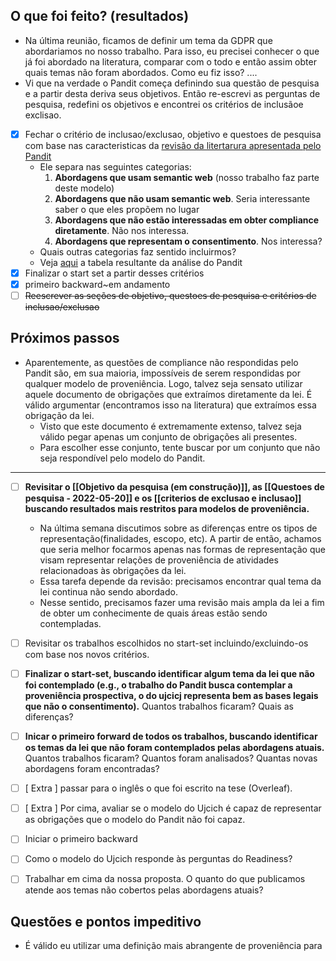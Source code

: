 ## O que foi feito? (resultados)
- Na última reunião, ficamos de definir um tema da GDPR que abordariamos no nosso trabalho. Para isso, eu precisei conhecer o que já foi abordado na literatura, comparar com o todo e então assim obter quais temas não foram abordados. Como eu fiz isso? ....
- Vi que na verdade o Pandit começa definindo sua questão de pesquisa e a partir desta deriva seus objetivos. Então re-escrevi as perguntas de pesquisa, redefini os objetivos e encontrei os critérios de inclusãoe exclisao.
- [x] Fechar o critério de inclusao/exclusao, objetivo e questoes de pesquisa com base nas caracteristicas da [revisão da litertarura apresentada pelo Pandit](http://www.tara.tcd.ie/bitstream/handle/2262/92446/PhD_Thesis_submitted_hardbound_print.pdf?sequence=3&isAllowed=y#page=87)
	- Ele separa nas seguintes categorias:
		1. **Abordagens que usam semantic web** (nosso trabalho faz parte deste modelo)
		2. **Abordagens que não usam semantic web**. Seria interessante saber o que eles propõem no lugar
		3. **Abordagens que não estão interessadas em obter compliance diretamente**. Não nos interessa.
		4. **Abordagens que representam o consentimento**. Nos interessa?
	- Quais outras categorias faz sentido incluirmos?
	- Veja [aqui](https://docs.google.com/spreadsheets/d/1ZbmOAhVDqnYzGJuBZfKh61C_GU9hDXZ8-Grfk16TAco/edit?usp=sharing) a tabela resultante da análise do Pandit
- [x] Finalizar o start set a partir desses critérios
- [x] primeiro backward~em andamento
- [ ] ~~Reescrever as seções de objetivo, questoes de pesquisa e critérios de inclusao/exclusao~~

## Próximos passos
- Aparentemente, as questões de compliance não respondidas pelo Pandit são, em sua maioria, impossíveis de serem respondidas por qualquer modelo de proveniência. Logo, talvez seja sensato utilizar aquele documento de obrigações que extraímos diretamente da lei. É válido argumentar (encontramos isso na literatura) que extraímos essa obrigação da lei.
	- Visto que este documento é extremamente extenso, talvez seja válido pegar apenas um conjunto de obrigações ali presentes.
	- Para escolher esse conjunto, tente buscar por um conjunto que não seja respondível pelo modelo do Pandit.

----
- [ ] **Revisitar o [[Objetivo da pesquisa (em construção)]], as  [[Questoes de pesquisa - 2022-05-20]] e os [[criterios de exclusao e inclusao]] buscando resultados mais restritos para modelos de proveniência.**
	- Na última semana discutimos sobre as diferenças entre os tipos de representação(finalidades, escopo, etc). A partir de então, achamos que seria melhor focarmos apenas nas formas de representação que visam representar relações de proveniência de atividades relacionadoas às obrigações da lei.
	- Essa tarefa depende da revisão: precisamos encontrar qual tema da lei continua não sendo abordado.
	- Nesse sentido, precisamos fazer uma revisão mais ampla da lei a fim de obter um conhecimente de quais áreas estão sendo contempladas.
- [ ] Revisitar os trabalhos escolhidos no start-set incluindo/excluindo-os com base nos novos critérios.
- [ ] **Finalizar o start-set, buscando identificar algum tema da lei que não foi contemplado (e.g., o trabalho do Pandit busca contemplar a proveniência prospectiva, o do ujcicj representa bem as bases legais que não o consentimento).** Quantos trabalhos ficaram? Quais as diferenças?
- [ ] **Inicar o primeiro forward de todos os trabalhos, buscando identificar os temas da lei que não foram contemplados pelas abordagens atuais.** Quantos trabalhos ficaram? Quantos foram analisados? Quantas novas abordagens foram encontradas?
- [ ] [ Extra ] passar para o inglês o que foi escrito na tese (Overleaf).
- [ ] [ Extra ] Por cima, avaliar se o modelo do Ujcich é capaz de representar as obrigações que o modelo do Pandit não foi capaz.

- [ ] Iniciar o primeiro backward
- [ ] Como o modelo do Ujcich responde às perguntas do Readiness?
- [ ] Trabalhar em cima da nossa proposta. O quanto do que publicamos atende aos temas não cobertos pelas abordagens atuais?

## Questões e pontos impeditivo

- É válido eu utilizar uma definição mais abrangente de proveniência para 